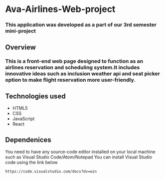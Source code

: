 # Ava-Airlines-Web-project
### This application was developed as a part of our 3rd semester mini-project
## Overview
### This is a front-end web page designed to function as an airlines reservation and scheduling system.It includes innovative ideas such as inclusion weather api and seat picker option to make flight reservation more user-friendly.

## Technologies used

* HTML5
* CSS
* JavaScript
* React 
## Dependenices
You need to have any source-code editor installed on your local machine such as Visual Studio Code/Atom/Notepad
You can install Visual Studio code using the link below
```
https://code.visualstudio.com/docs?dv=win 
```
